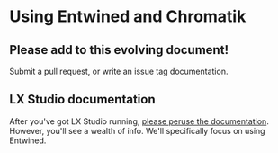 # Using Entwined and Chromatik

## Please add to this evolving document!

Submit a pull request, or write an issue tag documentation.

## LX Studio documentation

After you've got LX Studio running, [please peruse the documentation](https://github.com/heronarts/LXStudio/wiki). However, you'll see a wealth of info. We'll specifically focus on using Entwined.
